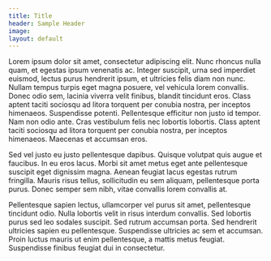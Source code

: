 ```yaml
---
title: Title
header: Sample Header
image: 
layout: default
---
```


Lorem ipsum dolor sit amet, consectetur adipiscing elit. Nunc rhoncus nulla quam, et egestas ipsum venenatis ac. Integer suscipit, urna sed imperdiet euismod, lectus purus hendrerit ipsum, et ultricies felis diam non nunc. Nullam tempus turpis eget magna posuere, vel vehicula lorem convallis. Donec odio sem, lacinia viverra velit finibus, blandit tincidunt eros. Class aptent taciti sociosqu ad litora torquent per conubia nostra, per inceptos himenaeos. Suspendisse potenti. Pellentesque efficitur non justo id tempor. Nam non odio ante. Cras vestibulum felis nec lobortis lobortis. Class aptent taciti sociosqu ad litora torquent per conubia nostra, per inceptos himenaeos. Maecenas et accumsan eros.

Sed vel justo eu justo pellentesque dapibus. Quisque volutpat quis augue et faucibus. In eu eros lacus. Morbi sit amet metus eget ante pellentesque suscipit eget dignissim magna. Aenean feugiat lacus egestas rutrum fringilla. Mauris risus tellus, sollicitudin eu sem aliquam, pellentesque porta purus. Donec semper sem nibh, vitae convallis lorem convallis at.

Pellentesque sapien lectus, ullamcorper vel purus sit amet, pellentesque tincidunt odio. Nulla lobortis velit in risus interdum convallis. Sed lobortis purus sed leo sodales suscipit. Sed rutrum accumsan porta. Sed hendrerit ultricies sapien eu pellentesque. Suspendisse ultricies ac sem et accumsan. Proin luctus mauris ut enim pellentesque, a mattis metus feugiat. Suspendisse finibus feugiat dui in consectetur.